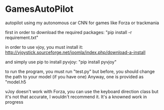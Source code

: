 # GamesAutoPilot
autopilot using my autonomous car CNN for games like Forza or trackmania

first in order to download the required packages: "pip install -r requirement.txt"

in order to use vjoy, you must install it:
http://vjoystick.sourceforge.net/joomla/index.php/download-a-install

and simply use pip to install pyvjoy:
"pip install pyvjoy"

to run the program, you must run "test.py" but before, you should change the path to your model (if you have one)
Anyway, one is provided as "model.h5


vJoy doesn't work with Forza, you can use the keyboard direction class but it's not that accurate, I wouldn't recommend it. It's a knowned work in progress
